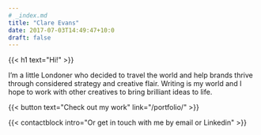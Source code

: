 ```yaml
---
# _index.md
title: "Clare Evans"
date: 2017-07-03T14:49:47+10:0
draft: false
---
```

{{< h1 text="Hi!" >}}

I’m a little Londoner who decided to travel the world and help brands thrive
through considered strategy and creative flair. Writing is my world and I hope
to work with other creatives to bring brilliant ideas to life.

{{< button text="Check out my work" link="/portfolio/" >}}

{{< contactblock intro="Or get in touch with me by email or Linkedin" >}}
